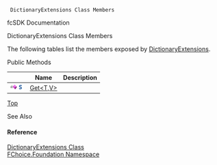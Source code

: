 ﻿     DictionaryExtensions Class Members                                                   

fcSDK Documentation

DictionaryExtensions Class Members

The following tables list the members exposed by [DictionaryExtensions](fcSDK~FChoice.Foundation.DictionaryExtensions.md).

Public Methods

|   | Name | Description |
| --- | --- | --- |
| ![Public Method](dotnetimages/publicMethod.png)![static (Shared in Visual Basic)](dotnetimages/static.png) | [Get<T,V>](fcSDK~FChoice.Foundation.DictionaryExtensions~Get.md) |   |

[Top](#top)

See Also

#### Reference

[DictionaryExtensions Class](fcSDK~FChoice.Foundation.DictionaryExtensions.md)  
[FChoice.Foundation Namespace](fcSDK~FChoice.Foundation_namespace.md)